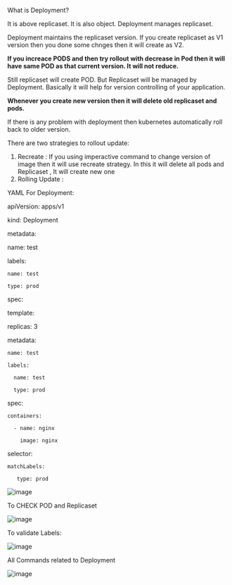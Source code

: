 What is Deployment?

It is above replicaset. It is also object. Deployment manages replicaset. 

Deployment maintains the replicaset version. If you create replicaset as V1 version then you done some chnges then it will create as V2. 

**If you increace PODS and then try rollout with decrease in Pod then it will have same POD as that current version. It will not reduce.**

Still replicaset will create POD. But Replicaset will be managed by Deployment. Basically it will help for version controlling of your application.

**Whenever you create new version then it will delete old replicaset and pods.**

If there is any problem with deployment then kubernetes automatically roll back to older version.

There are two strategies to rollout update:

1. Recreate : If you using imperactive command to change version of image then it will use recreate strategy. In this it will delete all pods and Replicaset , It will create new one 
2. Rolling Update :

YAML For Deployment:

apiVersion: apps/v1 

kind: Deployment

metadata:

  name: test
  
  labels:
  
    name: test
    
	type: prod
 
spec:

  template:
  
  replicas: 3
  
  metadata:
  
    name: test
    
    labels:
    
      name: test
      
	  type: prod 
   
  spec:
  
    containers:
    
      - name: nginx
      
        image: nginx
        
  selector:
  
    matchLabels:
    
       type: prod	

 ![image](https://github.com/Khushang49/90DaysofKubernetes/assets/95266353/9b65da08-d02e-4fbe-9e55-0920fce86223)
      

To CHECK POD and Replicaset

![image](https://github.com/Khushang49/90DaysofKubernetes/assets/95266353/80a820dd-2ea5-49af-9ad0-721e8de1b58a)

To validate Labels:

![image](https://github.com/Khushang49/90DaysofKubernetes/assets/95266353/3e726a9e-8664-4942-ad2c-1d825a85fd16)


All Commands related to Deployment

![image](https://github.com/Khushang49/90DaysofKubernetes/assets/95266353/1fadc56b-dcf5-45c1-823b-24989e933617)


